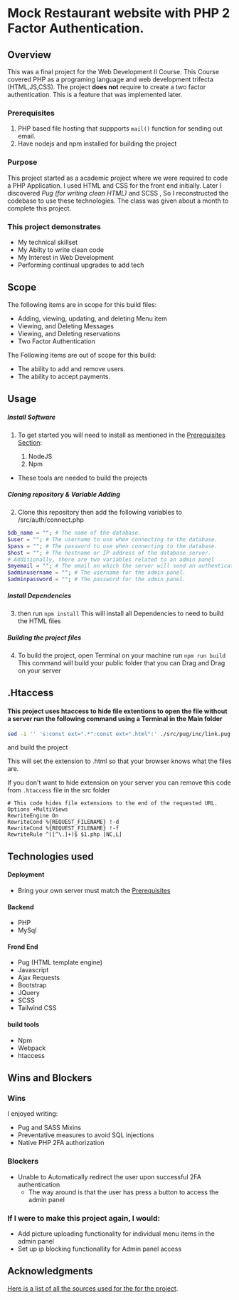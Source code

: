 # Mock Restaurant website with PHP 2 Factor Authentication.

## Overview

This was a final project for the Web Development II Course. This Course covered PHP as a programing language and web development trifecta (HTML,JS,CSS). The project **does not** require to create a two factor authentication. This is a feature that was implemented later.

### Prerequisites

1. PHP based file hosting that suppports `mail()` function for sending out email.
2. Have nodejs and npm installed for building the project

### Purpose

This project started as a academic project where we were required to code a PHP Application. I used HTML and CSS for the front end initially. Later I discovered _Pug (for writing clean HTML)_ and SCSS , So I reconstructed the codebase to use these technologies.
The class was given about a month to complete this project.

### This project demonstrates

- My technical skillset
- My Abilty to write clean code
- My Interest in Web Development
- Performing continual upgrades to add tech

## Scope

The following items are in scope for this build files:

- Adding, viewing, updating, and deleting Menu item
- Viewing, and Deleting Messages
- Viewing, and Deleting reservations
- Two Factor Authentication

The Following items are out of scope for this build:

- The ability to add and remove users.
- The ability to accept payments.



## Usage

##### Install Software

1.  To get started you will need to install as mentioned in the [Prerequisites Section](#Prerequisites):

    1. NodeJS
    2. Npm

- These tools are needed to build the projects

##### Cloning repository & Variable Adding

2. Clone this repository then add the following variables to /src/auth/connect.php

```php
$db_name = ""; # The name of the database.
$user = ""; # The username to use when connecting to the database.
$pass = ""; # The password to use when connecting to the database.
$host = ""; # The hostname or IP address of the database server.
# Additionally, there are two variables related to an admin panel
$myemail = ""; # The email on which the server will send an authentication code.
$adminusername = ""; # The username for the admin panel.
$adminpassword = ""; # The password for the admin panel.
```

##### Install Dependencies

3.  then run
    `npm install`
    This will install all Dependencies to need to build the HTML files

##### Building the project files

4.  To build the project, open Terminal on your machine run `npm run build`
    This command will build your public folder that you can Drag and Drag on your server

## .Htaccess

#### This project uses htaccess to hide file extentions to open the file without a server run the following command using a Terminal in the Main folder

```bash
sed -i '' 's:const ext=".*":const ext=".html":' ./src/pug/inc/link.pug
```

and build the project

This will set the extension to .html so that your browser knows what the files are.

If you don't want to hide extension on your server you can remove this code from `.htaccess` file in the src folder

```apacheconf
# This code hides file extensions to the end of the requested URL.
Options +MultiViews
RewriteEngine On
RewriteCond %{REQUEST_FILENAME} !-d
RewriteCond %{REQUEST_FILENAME} !-f
RewriteRule ^([^\.]+)$ $1.php [NC,L]

```

## Technologies used

#### Deployment

- Bring your own server must match the [Prerequisites](#Prerequisites)

#### Backend

- PHP
- MySql

#### Frond End

- Pug (HTML template engine)
- Javascript
- Ajax Requests
- Bootstrap
- JQuery
- SCSS
- Tailwind CSS

#### build tools

- Npm
- Webpack
- htaccess

## Wins and Blockers

### Wins

I enjoyed writing:

- Pug and SASS Mixins
- Preventative measures to avoid SQL injections
- Native PHP 2FA authorization

### Blockers

- Unable to Automatically redirect the user upon successful 2FA authentication
  - The way around is that the user has press a button to access the admin panel

### If I were to make this project again, I would:

- Add picture uploading functionality for individual menu items in the admin panel
- Set up ip blocking functionallity for Admin panel access

## Acknowledgments

[Here is a list of all the sources used for the for the project](/src/pug/photocredits.pug).
